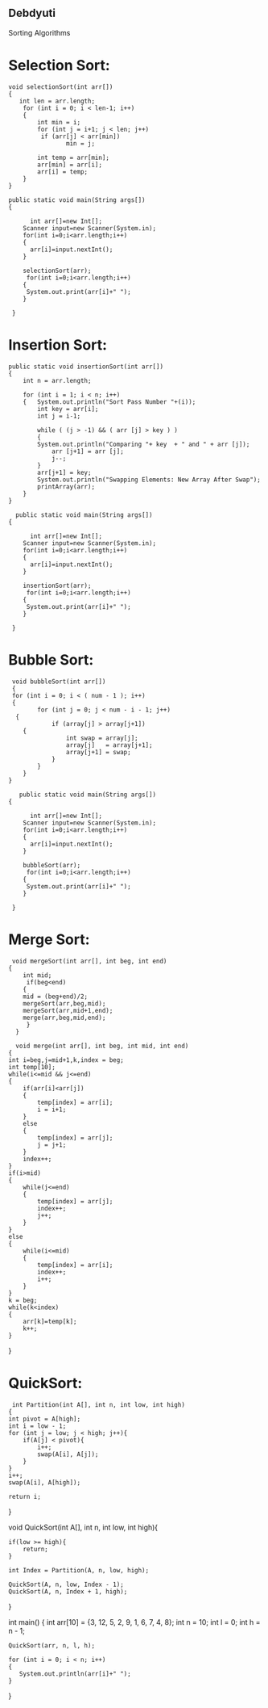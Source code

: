 ## Debdyuti
Sorting Algorithms

# Selection Sort:
    void selectionSort(int arr[])
    {       
       int len = arr.length;
        for (int i = 0; i < len-1; i++)
        {
            int min = i;
            for (int j = i+1; j < len; j++)
             if (arr[j] < arr[min])
                    min = j;
 
            int temp = arr[min];
            arr[min] = arr[i];
            arr[i] = temp;
        }
    }
  
    public static void main(String args[])
    {
       
          int arr[]=new Int[];    
        Scanner input=new Scanner(System.in);
        for(int i=0;i<arr.length;i++)
        {
          arr[i]=input.nextInt();
        }
        
        selectionSort(arr);
         for(int i=0;i<arr.length;i++)
        {
         System.out.print(arr[i]+" ");
        }
    
     }
     
   # Insertion Sort: 
    public static void insertionSort(int arr[]) 
	{  
        int n = arr.length;  
        
        for (int i = 1; i < n; i++)
        {   System.out.println("Sort Pass Number "+(i));
            int key = arr[i];  
            int j = i-1;  
            
            while ( (j > -1) && ( arr [j] > key ) ) 
            {  
            System.out.println("Comparing "+ key  + " and " + arr [j]); 
                arr [j+1] = arr [j];  
                j--;  
            }  
            arr[j+1] = key; 
            System.out.println("Swapping Elements: New Array After Swap");
            printArray(arr);
        }  
    }
    
      public static void main(String args[])
    {
       
          int arr[]=new Int[];    
        Scanner input=new Scanner(System.in);
        for(int i=0;i<arr.length;i++)
        {
          arr[i]=input.nextInt();
        }
        
        insertionSort(arr);
         for(int i=0;i<arr.length;i++)
        {
         System.out.print(arr[i]+" ");
        }
    
     }
     
     
     
   # Bubble Sort: 
     void bubbleSort(int arr[])
     {
     for (int i = 0; i < ( num - 1 ); i++)
     {
			for (int j = 0; j < num - i - 1; j++)
      {
				if (array[j] > array[j+1])
        {
					int swap = array[j];
					array[j]   = array[j+1];
					array[j+1] = swap;
				}
			}
		}
    }
     
       public static void main(String args[])
    {
       
          int arr[]=new Int[];    
        Scanner input=new Scanner(System.in);
        for(int i=0;i<arr.length;i++)
        {
          arr[i]=input.nextInt();
        }
        
        bubbleSort(arr);
         for(int i=0;i<arr.length;i++)
        {
         System.out.print(arr[i]+" ");
        }
    
     }
     
   # Merge Sort:
     
     void mergeSort(int arr[], int beg, int end)  
    {  
        int mid;  
         if(beg<end)  
        {  
        mid = (beg+end)/2;  
        mergeSort(arr,beg,mid);  
        mergeSort(arr,mid+1,end);  
        merge(arr,beg,mid,end);  
         }  
      }
      
      void merge(int arr[], int beg, int mid, int end)  
    {  
    int i=beg,j=mid+1,k,index = beg;  
    int temp[10];  
    while(i<=mid && j<=end)  
    {  
        if(arr[i]<arr[j])  
        {  
            temp[index] = arr[i];  
            i = i+1;  
        }  
        else   
        {  
            temp[index] = arr[j];  
            j = j+1;   
        }  
        index++;  
    }  
    if(i>mid)  
    {  
        while(j<=end)  
        {  
            temp[index] = arr[j];  
            index++;  
            j++;  
        }  
    }  
    else   
    {  
        while(i<=mid)  
        {  
            temp[index] = arr[i];  
            index++;  
            i++;  
        }  
    }  
    k = beg;  
    while(k<index)  
    {  
        arr[k]=temp[k];  
        k++;  
    }  
}  
     
     
     
   # QuickSort:
     
     int Partition(int A[], int n, int low, int high)
    {
    int pivot = A[high];
    int i = low - 1;
    for (int j = low; j < high; j++){
        if(A[j] < pivot){
            i++;
            swap(A[i], A[j]);
        }
    }
    i++;
    swap(A[i], A[high]);

    return i;
}

void QuickSort(int A[], int n, int low, int high){

    if(low >= high){
        return;
    }

    int Index = Partition(A, n, low, high);

    QuickSort(A, n, low, Index - 1);
    QuickSort(A, n, Index + 1, high);
}

int main()
{
    int arr[10] = {3, 12, 5, 2, 9, 1, 6, 7, 4, 8};
    int n = 10;
    int l = 0;
    int h = n - 1;

    QuickSort(arr, n, l, h);

    for (int i = 0; i < n; i++)
    {
       System.out.println(arr[i]+" ");
    }
}
    

